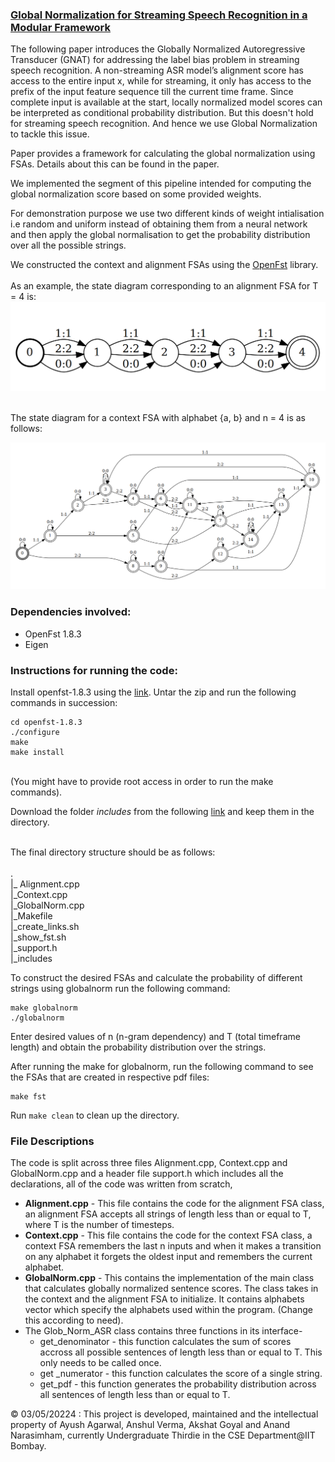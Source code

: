 ### [Global Normalization for Streaming Speech Recognition in a Modular Framework](https://arxiv.org/pdf/2205.13674)

The following paper introduces the Globally Normalized Autoregressive Transducer (GNAT) for addressing the label bias problem in streaming speech recognition. A non-streaming ASR model’s alignment score has access to the entire input x, while for streaming, it only has access to the prefix of the input feature sequence till the current time frame. Since complete input is available at the start,  locally normalized  model scores can be interpreted as conditional probability distribution. But this doesn't hold for streaming speech recognition. And hence we use Global Normalization to tackle this issue.

Paper provides a framework for calculating the global normalization using FSAs. Details about this can be found in the paper.

We implemented the segment of this pipeline intended for computing the global normalization score based on some provided weights. 

For demonstration purpose we use two different kinds of weight intialisation i.e random and uniform instead of obtaining them from a neural network and then apply the global normalisation to get the probability distribution over all the possible strings. 

We constructed the context and alignment FSAs using the [OpenFst](https://www.openfst.org/twiki/bin/view/FST/WebHome) library.
<br><br> 
As an example, the state diagram corresponding to an alignment FSA for T = 4 is:
![Alt text](alignment.png)

<br>
The state diagram for a context FSA with alphabet {a, b} and n = 4 is as follows:

![Alt text](context.png)


### Dependencies involved:
* OpenFst 1.8.3
* Eigen 

### Instructions for running the code:
Install openfst-1.8.3 using the [link](https://www.openfst.org/twiki/pub/FST/FstDownload/openfst-1.8.3.tar.gz). Untar the zip and run the following commands in succession:
```
cd openfst-1.8.3
./configure
make
make install
```
<br>(You might have to provide root access in order to run the make commands). <br>

Download the folder *includes* from the following [link](https://drive.google.com/drive/folders/1qa_rMOMRlXKRw8JsL9Z5iS8fEGTC-IP_?usp=sharing) and keep them in the directory. <br><br>

The final directory structure should be as follows: <br><br>
. <br>
|_ Alignment.cpp <br>
|_Context.cpp <br>
|_GlobalNorm.cpp <br>
|_Makefile <br>
|_create_links.sh <br>
|_show_fst.sh <br>
|_support.h <br>
|_includes <br>

To construct the desired FSAs and calculate the probability of different strings using globalnorm run the following command:
```
make globalnorm
./globalnorm
```

Enter desired values of n (n-gram dependency) and T (total timeframe length) and obtain the probability distribution over the strings. 

After running the make for globalnorm, run the following command to see the FSAs that are created in respective pdf files:
```
make fst
```

Run ``` make clean ``` to clean up the directory. 

### File Descriptions
The code is split across three files Alignment.cpp, Context.cpp and GlobalNorm.cpp and a header file support.h which includes all the declarations, all of the code was written from scratch,
* **Alignment.cpp** - This file contains the code for the alignment FSA class, an alignment FSA accepts all strings of length less than or equal to T, where T is the number of timesteps.
* **Context.cpp** - This file contains the code for the context FSA class, a context FSA remembers the last n inputs and when it makes a transition on any alphabet it forgets the oldest input and remembers the current alphabet.
* **GlobalNorm.cpp** - This contains the implementation of the main class that calculates globally normalized sentence scores. The class takes in the context and the alignment FSA to initialize. It contains alphabets vector which specify the alphabets used within the program. (Change this according to need).
* The Glob_Norm_ASR class contains three functions in its interface-
  * get_denominator - this function calculates the sum of scores accross all possible sentences of length less than or equal to T. This only needs to be called once.
  * get _numerator - this function calculates the score of a single string.
  * get_pdf - this function generates the probability distribution across all sentences of length less than or equal to T.

 &copy; 03/05/20224 : This project is developed, maintained and the intellectual property of Ayush Agarwal, Anshul Verma, Akshat Goyal and Anand Narasimham, currently Undergraduate Thirdie in the CSE Department@IIT Bombay.

